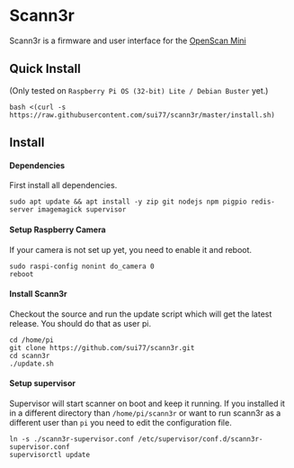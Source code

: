 # Scann3r

Scann3r is a firmware and user interface for the [OpenScan Mini](https://en.openscan.eu/openscan-mini)

## Quick Install
(Only tested on `Raspberry Pi OS (32-bit) Lite / Debian Buster` yet.)

    bash <(curl -s https://raw.githubusercontent.com/sui77/scann3r/master/install.sh)


## Install

#### Dependencies
First install all dependencies.

    sudo apt update && apt install -y zip git nodejs npm pigpio redis-server imagemagick supervisor

#### Setup Raspberry Camera
If your camera is not set up yet, you need to enable it and reboot.

    sudo raspi-config nonint do_camera 0
    reboot

#### Install Scann3r
Checkout the source and run the update script which will get the latest release. You should do that as user pi.

    cd /home/pi
    git clone https://github.com/sui77/scann3r.git
    cd scann3r
    ./update.sh

#### Setup supervisor
Supervisor will start scanner on boot and keep it running. If you installed it in a different directory than `/home/pi/scann3r` or want to run scann3r as a different user than `pi` you need to edit the configuration file.

    ln -s ./scann3r-supervisor.conf /etc/supervisor/conf.d/scann3r-supervisor.conf
    supervisorctl update